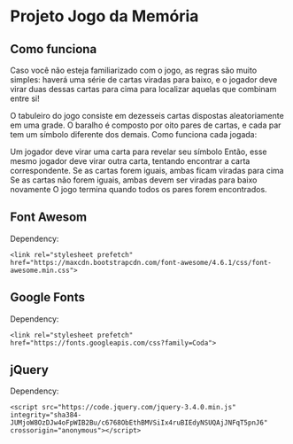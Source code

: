 # Projeto Jogo da Memória

## Como funciona

Caso você não esteja familiarizado com o jogo, as regras são muito simples: haverá uma série de cartas viradas para baixo, e o jogador deve virar duas dessas cartas para cima para localizar aquelas que combinam entre si!

O tabuleiro do jogo consiste em dezesseis cartas dispostas aleatoriamente em uma grade. O baralho é composto por oito pares de cartas, e cada par tem um símbolo diferente dos demais. Como funciona cada jogada:

Um jogador deve virar uma carta para revelar seu símbolo
Então, esse mesmo jogador deve virar outra carta, tentando encontrar a carta correspondente.
Se as cartas forem iguais, ambas ficam viradas para cima
Se as cartas não forem iguais, ambas devem ser viradas para baixo novamente
O jogo termina quando todos os pares forem encontrados.

## Font Awesom

Dependency:

```html5
<link rel="stylesheet prefetch" href="https://maxcdn.bootstrapcdn.com/font-awesome/4.6.1/css/font-awesome.min.css">
```

## Google Fonts

Dependency:

```html5
<link rel="stylesheet prefetch" href="https://fonts.googleapis.com/css?family=Coda">
```

## jQuery

Dependency:

```html5
<script src="https://code.jquery.com/jquery-3.4.0.min.js" integrity="sha384-JUMjoW8OzDJw4oFpWIB2Bu/c6768ObEthBMVSiIx4ruBIEdyNSUQAjJNFqT5pnJ6" crossorigin="anonymous"></script>
```